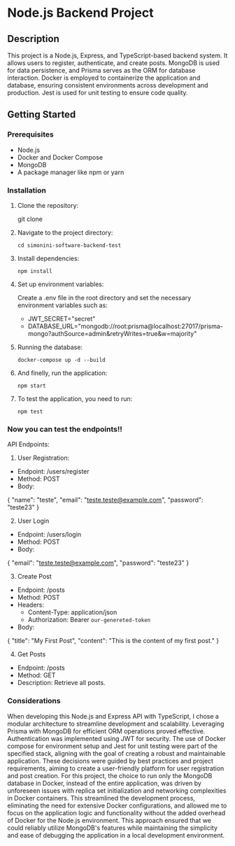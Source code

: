 # Node.js Backend Project

## Description

This project is a Node.js, Express, and TypeScript-based backend system. It allows users to register, authenticate, and create posts. MongoDB is used for data persistence, and Prisma serves as the ORM for database interaction. Docker is employed to containerize the application and database, ensuring consistent environments across development and production. Jest is used for unit testing to ensure code quality.

## Getting Started

### Prerequisites

- Node.js
- Docker and Docker Compose
- MongoDB
- A package manager like npm or yarn

### Installation

1. Clone the repository:

   git clone <repository-url>

2. Navigate to the project directory:

   `cd simonini-software-backend-test`

3. Install dependencies:

   `npm install`

4. Set up environment variables:

   Create a .env file in the root directory and set the necessary environment variables such as:

   - JWT_SECRET="secret"
   - DATABASE_URL="mongodb://root:prisma@localhost:27017/prisma-mongo?authSource=admin&retryWrites=true&w=majority"

5. Running the database:

   `docker-compose up -d --build`

6. And finelly, run the application:

   `npm start`

7. To test the application, you need to run:

   `npm test`

### Now you can test the endpoints!!

API Endpoints:

1.  User Registration:

- Endpoint: /users/register
- Method: POST
- Body:

{
"name": "teste",
"email": "teste.teste@example.com",
"password": "teste23"
}

2. User Login

- Endpoint: /users/login
- Method: POST
- Body:

{
"email": "teste.teste@example.com",
"password": "teste23"
}

3. Create Post

- Endpoint: /posts
- Method: POST
- Headers:
  - Content-Type: application/json
  - Authorization: Bearer `our-genereted-token`
- Body:

{
"title": "My First Post",
"content": "This is the content of my first post."
}

4. Get Posts

- Endpoint: /posts
- Method: GET
- Description: Retrieve all posts.

### Considerations

When developing this Node.js and Express API with TypeScript, I chose a modular architecture to streamline development and scalability. Leveraging Prisma with MongoDB for efficient ORM operations proved effective. Authentication was implemented using JWT for security. The use of Docker compose for environment setup and Jest for unit testing were part of the specified stack, aligning with the goal of creating a robust and maintainable application. These decisions were guided by best practices and project requirements, aiming to create a user-friendly platform for user registration and post creation. For this project, the choice to run only the MongoDB database in Docker, instead of the entire application, was driven by unforeseen issues with replica set initialization and networking complexities in Docker containers. This streamlined the development process, eliminating the need for extensive Docker configurations, and allowed me to focus on the application logic and functionality without the added overhead of Docker for the Node.js environment. This approach ensured that we could reliably utilize MongoDB's features while maintaining the simplicity and ease of debugging the application in a local development environment.
